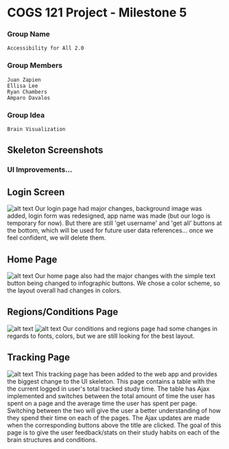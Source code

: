 # COGS 121 Project - Milestone 5

### Group Name

	Accessibility for All 2.0

### Group Members

	Juan Zapien
	Ellisa Lee
	Ryan Chambers
	Amparo Davalos

### Group Idea

	Brain Visualization

## Skeleton Screenshots


### UI Improvements... 
## Login Screen
![alt text](https://github.com/rchamber1/COGS_121_Project/blob/master/milestone5/screenshot/Screenshot%202018-05-16%2003.25.01.png)
Our login page had major changes, background image was added, login form was redesigned, app name was made (but our logo is temporary for now). But there are still 'get username' and 'get all' buttons at the bottom, which will be used for future user data references... once we feel confident, we will delete them. 
## Home Page
![alt text](https://github.com/rchamber1/COGS_121_Project/blob/master/milestone5/screenshot/Screenshot%202018-05-16%2000.49.12.png)
Our home page also had the major changes with the simple text button being changed to infographic buttons. We chose a color scheme, so the layout overall had changes in colors.  

## Regions/Conditions Page
![alt text](https://github.com/rchamber1/COGS_121_Project/blob/master/milestone5/screenshot/Screenshot%202018-05-16%2000.49.28.png)
![alt text](https://github.com/rchamber1/COGS_121_Project/blob/master/milestone5/screenshot/Screenshot%202018-05-16%2000.49.03.png)
Our conditions and regions page had some changes in regards to fonts, colors, but we are still looking for the best layout. 

## Tracking Page
![alt text](https://github.com/rchamber1/COGS_121_Project/blob/master/milestone5/screenshot/screencapture-localhost-3000-tracking-html-2018-05-16-05_47_46.png)
This tracking page has been added to the web app and provides the biggest change to the UI skeleton. This page contains a table with the the current logged in user's total tracked study time. The table has Ajax implemented and switches between the total amount of time the user has spent on a page and the average time the user has spent per page. Switching between the two will give the user a better understanding of how they spend their time on each of the pages. The Ajax updates are made when the corresponding buttons above the title are clicked. The goal of this page is to give the user feedback/stats on their study habits on each of the brain structures and conditions.

